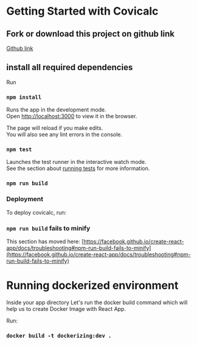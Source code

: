 # Getting Started with Covicalc

## Fork or download this project on github link

[Github link ](https://github.com/ntwari-egide/covical)

## install all required dependencies
Run

### `npm install`

Runs the app in the development mode.\
Open [http://localhost:3000](http://localhost:3000) to view it in the browser.

The page will reload if you make edits.\
You will also see any lint errors in the console.

### `npm test`

Launches the test runner in the interactive watch mode.\
See the section about [running tests](https://facebook.github.io/create-react-app/docs/running-tests) for more information.

### `npm run build`

### Deployment

To deploy covicalc, run: 

### `npm run build` fails to minify

This section has moved here: [https://facebook.github.io/create-react-app/docs/troubleshooting#npm-run-build-fails-to-minify](https://facebook.github.io/create-react-app/docs/troubleshooting#npm-run-build-fails-to-minify)

# Running dockerized environment
Inside your app directory
Let's run the docker build command which will help us to create Docker Image with React App.

Run:

### `docker build -t dockerizing:dev .`

